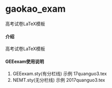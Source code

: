 # gaokao_exam
高考试卷LaTeX模板

#### 介绍
高考试卷LaTeX模板

#### GEEexam使用说明

1. GEEexam.sty(有分栏线) 示例 17quanguo3.tex
2. NEMT.sty(无分栏线) 示例 2017quanguo3.tex
